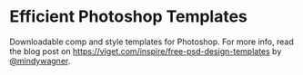 # Efficient Photoshop Templates

Downloadable comp and style templates for Photoshop. For more info, read the blog post on https://viget.com/inspire/free-psd-design-templates by [@mindywagner](https://github.com/mindywagner).
